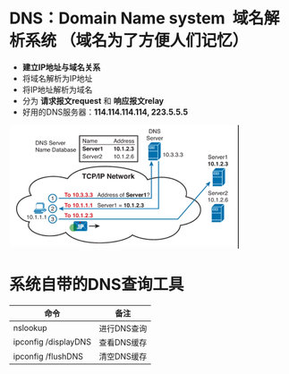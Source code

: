 # DNS：Domain Name system  域名解析系统 （域名为了方便人们记忆）
-   **建立IP地址与域名关系**
-   将域名解析为IP地址
-   将IP地址解析为域名
-   分为 **请求报文request** 和 **响应报文relay**
-   好用的DNS服务器：**114.114.114.114, 223.5.5.5**

![](../../photo/Pasted%20image%2020220930144013.png)

# 系统自带的DNS查询工具
| 命令                   | 备注      |
|----------------------|---------|
| nslookup             | 进行DNS查询 |
| ipconfig /displayDNS | 查看DNS缓存 |
| ipconfig /flushDNS    | 清空DNS缓存 |
